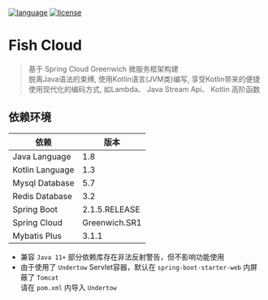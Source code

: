 [![language](https://img.shields.io/badge/language-Kotlin-yellow.svg)](https://kotlinlang.org/)
[![license](https://img.shields.io/badge/license-Apache%202-blue.svg)](https://www.apache.org/licenses/LICENSE-2.0)

# Fish Cloud
> 基于 Spring Cloud Greenwich 微服务框架构建<br/>
> 脱离Java语法的束缚, 使用Kotlin语言(JVM类)编写, 享受Kotlin带来的便捷<br/>
> 使用现代化的编码方式, 如Lambda、 Java Stream Api、 Kotlin 高阶函数

## 依赖环境
依赖 | 版本
---|---
Java Language | 1.8
Kotlin Language | 1.3
Mysql Database | 5.7
Redis Database | 3.2
Spring Boot | 2.1.5.RELEASE
Spring Cloud | Greenwich.SR1
Mybatis Plus | 3.1.1

- 兼容 ```Java 11+``` 部分依赖库存在非法反射警告，但不影响功能使用
- 由于使用了 ```Undertow``` Servlet容器，默认在 ```spring-boot-starter-web``` 内屏蔽了 ```Tomcat``` <br/>
  请在 ```pom.xml``` 内导入 ```Undertow```